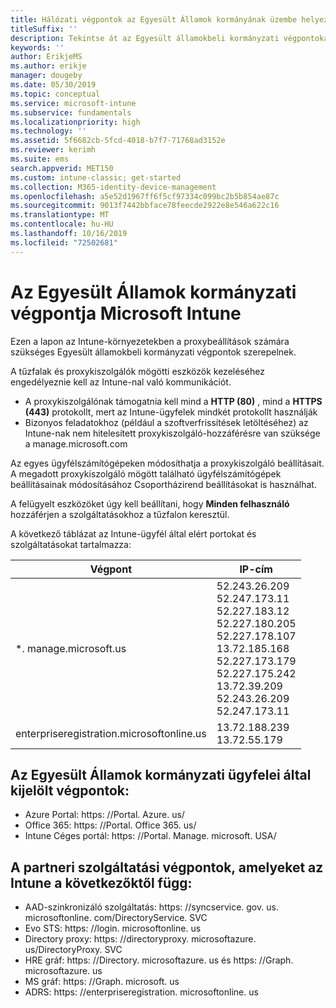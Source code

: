 ```yaml
---
title: Hálózati végpontok az Egyesült Államok kormányának üzembe helyezéséhez – Microsoft Intune
titleSuffix: ''
description: Tekintse át az Egyesült államokbeli kormányzati végpontokat az Intune-ban.
keywords: ''
author: ErikjeMS
ms.author: erikje
manager: dougeby
ms.date: 05/30/2019
ms.topic: conceptual
ms.service: microsoft-intune
ms.subservice: fundamentals
ms.localizationpriority: high
ms.technology: ''
ms.assetid: 5f6682cb-5fcd-4018-b7f7-71768ad3152e
ms.reviewer: kerimh
ms.suite: ems
search.appverid: MET150
ms.custom: intune-classic; get-started
ms.collection: M365-identity-device-management
ms.openlocfilehash: a5e52d1967ff6f5cf97334c099bc2b5b854ae87c
ms.sourcegitcommit: 9013f7442bbface78feecde2922e8e546a622c16
ms.translationtype: MT
ms.contentlocale: hu-HU
ms.lasthandoff: 10/16/2019
ms.locfileid: "72502681"
---
```

# <a name="us-government-endpoints-for-microsoft-intune"></a>Az Egyesült Államok kormányzati végpontja Microsoft Intune

Ezen a lapon az Intune-környezetekben a proxybeállítások számára szükséges Egyesült államokbeli kormányzati végpontok szerepelnek.

A tűzfalak és proxykiszolgálók mögötti eszközök kezeléséhez engedélyeznie kell az Intune-nal való kommunikációt.

- A proxykiszolgálónak támogatnia kell mind a **HTTP (80)** , mind a **HTTPS (443)** protokollt, mert az Intune-ügyfelek mindkét protokollt használják
- Bizonyos feladatokhoz (például a szoftverfrissítések letöltéséhez) az Intune-nak nem hitelesített proxykiszolgáló-hozzáférésre van szüksége a manage.microsoft.com

Az egyes ügyfélszámítógépeken módosíthatja a proxykiszolgáló beállításait. A megadott proxykiszolgáló mögött található ügyfélszámítógépek beállításainak módosításához Csoportházirend beállításokat is használhat.

A felügyelt eszközöket úgy kell beállítani, hogy **Minden felhasználó** hozzáférjen a szolgáltatásokhoz a tűzfalon keresztül.

A következő táblázat az Intune-ügyfél által elért portokat és szolgáltatásokat tartalmazza:

|**Végpont**|**IP-cím**|
|---------------------|-----------|
|*. manage.microsoft.us | 52.243.26.209 <br> 52.247.173.11 <br> 52.227.183.12 <br>52.227.180.205 <br> 52.227.178.107 <br> 13.72.185.168 <br> 52.227.173.179 <br> 52.227.175.242 <br> 13.72.39.209 <br> 52.243.26.209 <br> 52.247.173.11 |
| enterpriseregistration.microsoftonline.us | 13.72.188.239 <br> 13.72.55.179 |

## <a name="us-government-customer-designated-endpoints"></a>Az Egyesült Államok kormányzati ügyfelei által kijelölt végpontok:
- Azure Portal: https: \//Portal. Azure. us/ 
- Office 365: https: \//Portal. Office 365. us/ 
- Intune Céges portál: https: \//Portal. Manage. microsoft. USA/ 

## <a name="partner-service-endpoints-that-intune-depends-on"></a>A partneri szolgáltatási végpontok, amelyeket az Intune a következőktől függ:
- AAD-szinkronizáló szolgáltatás: https: \//syncservice. gov. us. microsoftonline. com/DirectoryService. SVC
- Evo STS: https: \//login. microsoftonline. us
- Directory proxy: https: \//directoryproxy. microsoftazure. us/DirectoryProxy. SVC
- HRE gráf: https: \//Directory. microsoftazure. us és https: \//Graph. microsoftazure. us
- MS gráf: https: \//Graph. microsoft. us
- ADRS: https: \//enterpriseregistration. microsoftonline. us
